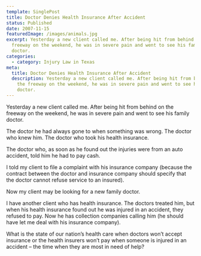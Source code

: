 ```yaml
---
template: SinglePost
title: Doctor Denies Health Insurance After Accident
status: Published
date: 2007-11-15
featuredImage: /images/animals.jpg
excerpt: Yesterday a new client called me. After being hit from behind on the
  freeway on the weekend, he was in severe pain and went to see his family
  doctor.
categories:
  - category: Injury Law in Texas
meta:
  title: Doctor Denies Health Insurance After Accident
  description: Yesterday a new client called me. After being hit from behind on
    the freeway on the weekend, he was in severe pain and went to see his family
    doctor.
---
```

<!--StartFragment-->

Yesterday a new client called me. After being hit from behind on the freeway on the weekend, he was in severe pain and went to see his family doctor.

The doctor he had always gone to when something was wrong. The doctor who knew him. The doctor who took his health insurance.

The doctor who, as soon as he found out the injuries were from an auto accident, told him he had to pay cash.

I told my client to file a complaint with his insurance company (because the contract between the doctor and insurance company should specify that the doctor cannot refuse service to an insured).

Now my client may be looking for a new family doctor.

I have another client who has health insurance. The doctors treated him, but when his health insurance found out he was injured in an accident, they refused to pay. Now he has collection companies calling him (he should have let me deal with his insurance company).

What is the state of our nation’s health care when doctors won’t accept insurance or the health insurers won’t pay when someone is injured in an accident – the time when they are most in need of help?

<!--EndFragment-->